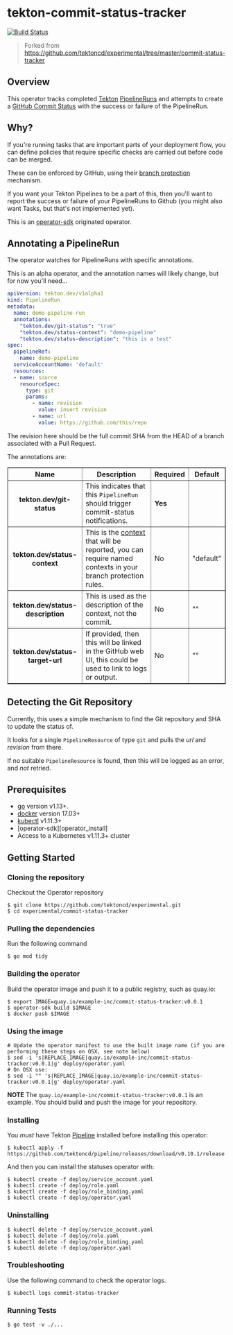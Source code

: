 # tekton-commit-status-tracker

[![Build Status](https://travis-ci.org/digital-plumbers-union/moodring.svg?branch=master)](https://travis-ci.org/digital-plumbers-union/moodring)

> Forked from https://github.com/tektoncd/experimental/tree/master/commit-status-tracker

## Overview

This operator tracks completed [Tekton](https://github.com/tektoncd/pipeline) [PipelineRuns](https://github.com/tektoncd/pipeline/blob/master/docs/pipelineruns.md) and attempts to create a [GitHub Commit Status](https://developer.github.com/v3/repos/statuses/) with the success or failure of the PipelineRun.

## Why?

If you're running tasks that are important parts of your deployment flow, you
can define policies that require specific checks are carried out before code can
be merged.

These can be enforced by GitHub, using their [branch protection](https://help.github.com/en/github/administering-a-repository/configuring-protected-branches) mechanism.

If you want your Tekton Pipelines to be a part of this, then you'll want to report the success or failure of your PipelineRuns to Github (you might also want Tasks, but that's not implemented yet).

This is an [operator-sdk](https://github.com/operator-framework/operator-sdk) originated operator.

## Annotating a PipelineRun

The operator watches for PipelineRuns with specific annotations.

This is an alpha operator, and the annotation names will likely change, but for now
you'll need...

```yaml
apiVersion: tekton.dev/v1alpha1
kind: PipelineRun
metadata:
  name: demo-pipeline-run
  annotations:
    "tekton.dev/git-status": "true"
    "tekton.dev/status-context": "demo-pipeline"
    "tekton.dev/status-description": "this is a test"
spec:
  pipelineRef:
    name: demo-pipeline
  serviceAccountName: 'default'
  resources:
  - name: source
    resourceSpec:
      type: git
      params:
        - name: revision
          value: insert revision
        - name: url
          value: https://github.com/this/repo
```

The revision here should be the full commit SHA from the HEAD of a branch associated with a Pull Request.

The annotations are:

<table style="width=100%" border="1">
  <tr>
    <th>Name</th>
    <th>Description</th>
    <th>Required</th>
    <th>Default</th>
  </tr>
  <tr>
    <th>
      tekton.dev/git-status
    </th>
    <td>
      This indicates that this <code>PipelineRun</code> should trigger commit-status notifications.
    </td>
    <td><b>Yes</b></td>
    <td></td>
  </tr>
  <tr>
    <th>
      tekton.dev/status-context
    </th>
    <td>
      This is the <a href="https://developer.github.com/v3/repos/statuses/#create-a-status">context</a> that will be reported, you can require named contexts in your branch protection rules.
    </td>
    <td>No</td>
    <td>"default"</td>
  </tr>
  <tr>
    <th>
      tekton.dev/status-description
    </th>
    <td>
      This is used as the description of the context, not the commit.
    </td>
    <td>No</td>
    <td>""</td>
  </tr>
  <tr>
    <th>
     tekton.dev/status-target-url
    </th>
    <td>
      If provided, then this will be linked in the GitHub web UI, this could be used to link to logs or output.
    </td>
    <td>No</td>
    <td>""</td>
  </tr>
</table>

## Detecting the Git Repository

Currently, this uses a simple mechanism to find the Git repository and SHA to update the status of.

It looks for a single `PipelineResource` of type `git` and pulls the *url* and *revision* from there.

If no suitable `PipelineResource` is found, then this will be logged as an
error, and _not_ retried.

## Prerequisites

- [go][go_tool] version v1.13+.
- [docker][docker_tool] version 17.03+
- [kubectl][kubectl_tool] v1.11.3+
- [operator-sdk][operator_install]
- Access to a Kubernetes v1.11.3+ cluster

## Getting Started

### Cloning the repository

Checkout the Operator repository

```
$ git clone https://github.com/tektoncd/experimental.git
$ cd experimental/commit-status-tracker
```
### Pulling the dependencies

Run the following command

```
$ go mod tidy
```

### Building the operator

Build the operator image and push it to a public registry, such as quay.io:

```
$ export IMAGE=quay.io/example-inc/commit-status-tracker:v0.0.1
$ operator-sdk build $IMAGE
$ docker push $IMAGE
```

### Using the image

```shell
# Update the operator manifest to use the built image name (if you are performing these steps on OSX, see note below)
$ sed -i 's|REPLACE_IMAGE|quay.io/example-inc/commit-status-tracker:v0.0.1|g' deploy/operator.yaml
# On OSX use:
$ sed -i "" 's|REPLACE_IMAGE|quay.io/example-inc/commit-status-tracker:v0.0.1|g' deploy/operator.yaml
```

**NOTE** The `quay.io/example-inc/commit-status-tracker:v0.0.1` is an example. You should build and push the image for your repository.

### Installing

You *must* have Tekton [Pipeline](https://github.com/tektoncd/pipeline/) installed before installing this operator:

```shell
$ kubectl apply -f https://github.com/tektoncd/pipeline/releases/download/v0.10.1/release.yaml
```

And then you can install the statuses operator with:

```shell
$ kubectl create -f deploy/service_account.yaml
$ kubectl create -f deploy/role.yaml
$ kubectl create -f deploy/role_binding.yaml
$ kubectl create -f deploy/operator.yaml
```

### Uninstalling

```shell
$ kubectl delete -f deploy/service_account.yaml
$ kubectl delete -f deploy/role.yaml
$ kubectl delete -f deploy/role_binding.yaml
$ kubectl delete -f deploy/operator.yaml
```

### Troubleshooting

Use the following command to check the operator logs.

```shell
$ kubectl logs commit-status-tracker
```

### Running Tests

```shell
$ go test -v ./...
```

[dep_tool]: https://golang.github.io/dep/docs/installation.html
[go_tool]: https://golang.org/dl/
[kubectl_tool]: https://kubernetes.io/docs/tasks/tools/install-kubectl/
[docker_tool]: https://docs.docker.com/install/
[operator_sdk]: https://github.com/operator-framework/operator-sdk
